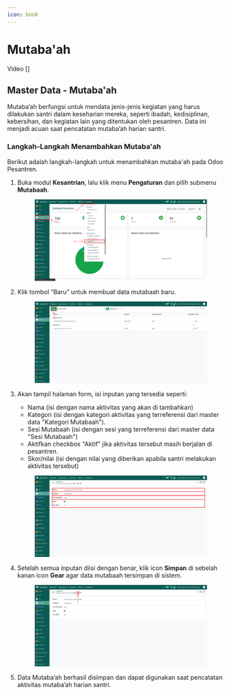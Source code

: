 ```yaml
---
icon: book
---
```


# Mutaba'ah

Video \[]

## Master Data - Mutaba'ah

Mutaba’ah berfungsi untuk mendata jenis-jenis kegiatan yang harus dilakukan santri dalam keseharian mereka, seperti ibadah, kedisiplinan, kebersihan, dan kegiatan lain yang ditentukan oleh pesantren. Data ini menjadi acuan saat pencatatan mutaba’ah harian santri.

### Langkah-Langkah Menambahkan Mutaba'ah

Berikut adalah langkah-langkah untuk menambahkan mutaba'ah pada Odoo Pesantren.

1.  Buka modul **Kesantrian**, lalu klik menu **Pengaturan** dan pilih submenu **Mutabaah**.&#x20;

    <figure><img src="../../../.gitbook/assets/images-165.png" alt=""><figcaption></figcaption></figure>


2.  Klik tombol “Baru” untuk membuat data mutabaah baru.&#x20;

    <figure><img src="../../../.gitbook/assets/images-166.png" alt=""><figcaption></figcaption></figure>


3.  Akan tampil halaman form, isi inputan yang tersedia seperti:

    * Nama (isi dengan nama aktivitas yang akan di tambahkan)
    * Kategori (isi dengan kategori aktivitas yang terreferensi dari master data "Kategori Mutabaah").
    * Sesi Mutabaah (isi dengan sesi yang terreferensi dari master data "Sesi Mutabaah")
    * Aktifkan checkbox "Aktif" jika aktivitas tersebut masih berjalan di pesantren.
    * Skor/nilai (isi dengan nilai yang diberikan apabila santri melakukan aktivitas tersebut)

    <figure><img src="../../../.gitbook/assets/images-167.png" alt=""><figcaption></figcaption></figure>


4.  Setelah semua inputan diisi dengan benar, klik icon **Simpan** di sebelah kanan icon **Gear** agar data mutabaah tersimpan di sistem.

    <figure><img src="../../../.gitbook/assets/images-168.png" alt=""><figcaption></figcaption></figure>


5. Data Mutaba’ah berhasil disimpan dan dapat digunakan saat pencatatan aktivitas mutaba’ah harian santri.
